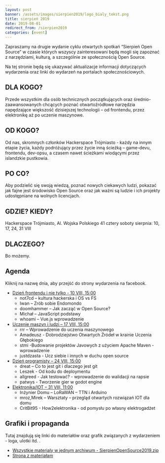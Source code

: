 ```yaml
---
layout: post
banner: /assets/images/sierpien2019/logo_bialy_tekst.png
title: sierpień 2019
date: 2019-08-01
redirect_from: /sierpien2019
categories: [event]
---
```


Zapraszamy na drugie wydanie cyklu otwartych spotkań “Sierpień Open Source” w czasie których wszyscy zainteresowani będą mogli się zapoznać z narzędziami, kulturą, a szczególnie ze społecznością Open Source.

Na tej stronie będą się ukazywać aktualizacje informacji dotyczących wydarzenia oraz linki do wydarzeń na portalach społecznościowych.

## DLA KOGO?
Przede wszystkim dla osób technicznych początkujących oraz średnio-zaawansowanych chcących poznać otwartoźródłowe narzędzia napędzające większość dzisiejszej technologii – od frontendu, przez elektronikę aż po uczenie maszynowe.
## OD KOGO?
Od nas, skromnych członków Hackerspace Trójmiasto - każdy na innym etapie życia, każdy podróżujący przez życie inną ścieżką – game-devu, frontendu, dev-opsu, a czasem nawet ścieżkami wiodącymi przez islandzkie pustkowia.
## PO CO?
Aby podzielić się swoją wiedzą, poznać nowych ciekawych ludzi, pokazać jak fajne jest środowisko Open Source oraz jak ważni są ludzie i ich projekty udostępniane na wolnych licencjach.
## GDZIE? KIEDY?
Hackerspace Trójmiasto,
Al. Wojska Polskiego 41
cztery soboty sierpnia: 
10, 17, 24, 31 VIII
## DLACZEGO?
Bo możemy.
## Agenda
Kliknij na nazwę dnia, aby przejść do strony wydarzenia na facebook.

* [Dzień frontendu i nie tylko - 10 VIII,  15:00](https://www.facebook.com/events/475307263306166/)
  * not7cd – kultura hackerska i OS vs FS
  * Iwan – Zrób sobie Endomondo
  * doomhammer – Jak zacząć w Open Source?
  * Michał – JavaScript podstawy
  * whoami – Vue.js wprowadzenie 
* [Uczenie maszyn i ludzi  – 17 VIII, 15:00](https://www.facebook.com/events/877533529283916/)
  * rrr – Wprowadzenie do uczenia maszynowego
  * Amadeusz - Dobrodziejstwo Otwartych Źródeł w krainie Uczenia Głębokiego
  * stmi -Budowanie projektów Javowych z użyciem Apache Maven - wprowadzenie
  * justdzasta - Ucz siebie i innych w duchu open source
* [Dzień programisty – 24 VIII, 15:00](https://www.facebook.com/events/2387764731499471/)
  * dreat – Co to jest git i dlaczego jest git
  * Leszek - Od kodu do deploymentu
  * allgreed - Jak testować? - wprowadzenie do walidacji na rapsie
  * patwys - Tworzenie gier w godot engine
* [Elektronika/IOT – 31 VIII, 11:00](https://www.facebook.com/events/427547037858461/)
  * Inżynier Domu – LoRaWAN – TTN i Arduino
  * mroz,Mirek – Warsztaty – przegląd otwartych rozwiązań IOT dla domu
  * CritBit95 - How2elektronika - od pomysłu po własny elektrogadżet

## Grafiki i propaganda
Tutaj znajdują się linki do materiałów oraz grafik związanych z wydarzeniem - loga, ulotki itd. .

 * [Wszystkie materialy w jednym archiwum - SierpienOpenSource2019.zip](http://54.37.139.87:8080/SierpienOpensource2019/SierpienOpenSource2019.zip)
 * [Strona z materiałam](http://54.37.139.87:8080/SierpienOpensource2019/)
